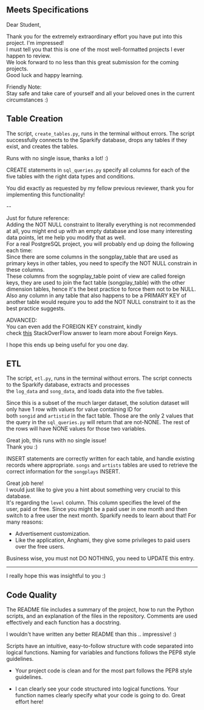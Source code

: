 Meets Specifications
--------------------

Dear Student,

Thank you for the extremely extraordinary effort you have put into this project. I'm impressed!\
I must tell you that this is one of the most well-formatted projects I ever happen to review.\
We look forward to no less than this great submission for the coming projects.\
Good luck and happy learning.

Friendly Note:\
Stay safe and take care of yourself and all your beloved ones in the current circumstances :)

Table Creation
--------------

The script, `create_tables.py`, runs in the terminal without errors. The script successfully connects to the Sparkify database, drops any tables if they exist, and creates the tables.

Runs with no single issue, thanks a lot! :)

CREATE statements in `sql_queries.py` specify all columns for each of the five tables with the right data types and conditions.

You did exactly as requested by my fellow previous reviewer, thank you for implementing this functionality!

--

Just for future reference:\
Adding the NOT NULL constraint to literally everything is not recommended at all, you might end up with an empty database and lose many interesting data points, let me help you modify that as well.\
For a real PostgreSQL project, you will probably end up doing the following each time:\
Since there are some columns in the songplay_table that are used as primary keys in other tables, you need to specify the NOT NULL constrain in these columns.\
These columns from the sognplay_table point of view are called foreign keys, they are used to join the fact table (songplay_table) with the other dimension tables, hence it's the best practice to force them not to be NULL.\
Also any column in any table that also happens to be a PRIMARY KEY of another table would require you to add the NOT NULL constraint to it as the best practice suggests.

ADVANCED:\
You can even add the FOREIGN KEY constraint, kindly check [this](https://stackoverflow.com/questions/655446/what-exactly-is-a-foreign-key) StackOverFlow answer to learn more about Foreign Keys.

I hope this ends up being useful for you one day.

ETL
---

The script, `etl.py`, runs in the terminal without errors. The script connects to the Sparkify database, extracts and processes the `log_data` and `song_data`, and loads data into the five tables.

Since this is a subset of the much larger dataset, the solution dataset will only have 1 row with values for value containing ID for both `songid` and `artistid` in the fact table. Those are the only 2 values that the query in the `sql_queries.py` will return that are not-NONE. The rest of the rows will have NONE values for those two variables.

Great job, this runs with no single issue!\
Thank you :)

INSERT statements are correctly written for each table, and handle existing records where appropriate. `songs` and `artists` tables are used to retrieve the correct information for the `songplays` INSERT.

Great job here!\
I would just like to give you a hint about something very crucial to this database.\
It's regarding the `level` column. This column specifies the level of the user, paid or free. Since you might be a paid user in one month and then switch to a free user the next month. Sparkify needs to learn about that! For many reasons:

-   Advertisement customization.
-   Like the application, Anghami, they give some privileges to paid users over the free users.

Business wise, you must not DO NOTHING, you need to UPDATE this entry.

* * * * *

I really hope this was insightful to you :)

Code Quality
------------

The README file includes a summary of the project, how to run the Python scripts, and an explanation of the files in the repository. Comments are used effectively and each function has a docstring.

I wouldn't have written any better README than this .. impressive! :)

Scripts have an intuitive, easy-to-follow structure with code separated into logical functions. Naming for variables and functions follows the PEP8 style guidelines.

-   Your project code is clean and for the most part follows the PEP8 style guidelines.

-   I can clearly see your code structured into logical functions. Your function names clearly specify what your code is going to do. Great effort here!
